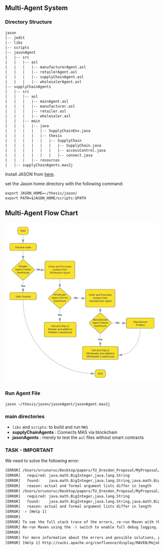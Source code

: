 ## Multi-Agent System

### Directory Structure
```
jason
|-- jedit
|-- libs
|-- scripts
|-- jasonAgent
|   |-- src
|   |   |-- asl
|   |   |   |-- manufacturerAgent.asl
|   |   |   |-- retailerAgent.asl
|   |   |   |-- supplyChainAgent.asl
|   |   |   |-- wholesalerAgent.asl
|-- supplyChainAgents
|   |-- src
|   |   |-- asl
|   |   |   |-- mainAgent.asl
|   |   |   |-- manufacturer.asl
|   |   |   |-- retailer.asl
|   |   |   |-- wholesaler.asl
|   |   |-- main
|   |   |   |-- java
|   |   |   |   |-- SupplyChainEnv.java
|   |   |   |   |-- thesis
|   |   |   |   |   |-- SupplyChain
|   |   |   |   |   |   |-- SupplyChain.java
|   |   |   |   |   |   |-- accessControl.java
|   |   |   |   |   |   |-- connect.java
|   |   |   |-- resources
|   |-- supplyChainAgents.mas2j
```
Install JASON from [here](https://github.com/jason-lang/jason/blob/master/doc/tutorials/getting-started/shell-based.adoc).

set the Jason home directory with the following command:
```
export JASON_HOME=~/thesis/jason/
export PATH=$JASON_HOME/scripts:$PATH
```
## Multi-Agent Flow Chart
<img src="../diagrams/Flow Chart.svg" alt="Multi-Agent Flow Chart"/>

### Run Agent File
```
jason ~/thesis/jason/jasonAgent/jasonAgent.mas2j
```
### main directories
- `libs` and `scripts`: to build and run `MAS`
- **supplyChainAgents** : Connects MAS via blockchain
- **jasonAgents** : merely to test the `asl` files without smart contracts


### TASK - IMPORTANT

We need to solve the following error: 

```bash
[ERROR] /Users/orcunoruc/Desktop/papers/TU_Dresden_Proposal/MyProposal/PHD-Presentations/Student-Projects/Mostakim-Work/MostakimThesisNewVersion/JASONBDIConnectionWeb3j/jason/supplyChainAgents/src/main/java/thesis/SupplyChain/accessControl.java:[58,20] method purchaseItemByWholesaler in class thesis.SupplyChain.rolebasedcontracts.SupplyChain cannot be applied to given types;
[ERROR]   required: java.math.BigInteger,java.lang.String
[ERROR]   found:    java.math.BigInteger,java.lang.String,java.math.BigInteger
[ERROR]   reason: actual and formal argument lists differ in length
[ERROR] /Users/orcunoruc/Desktop/papers/TU_Dresden_Proposal/MyProposal/PHD-Presentations/Student-Projects/Mostakim-Work/MostakimThesisNewVersion/JASONBDIConnectionWeb3j/jason/supplyChainAgents/src/main/java/thesis/SupplyChain/accessControl.java:[62,20] method purchaseItemByRetailer in class thesis.SupplyChain.rolebasedcontracts.SupplyChain cannot be applied to given types;
[ERROR]   required: java.math.BigInteger,java.lang.String
[ERROR]   found:    java.math.BigInteger,java.lang.String,java.math.BigInteger
[ERROR]   reason: actual and formal argument lists differ in length
[ERROR] -> [Help 1]
[ERROR] 
[ERROR] To see the full stack trace of the errors, re-run Maven with the -e switch.
[ERROR] Re-run Maven using the -X switch to enable full debug logging.
[ERROR] 
[ERROR] For more information about the errors and possible solutions, please read the following articles:
[ERROR] [Help 1] http://cwiki.apache.org/confluence/display/MAVEN/MojoFailureException
```
